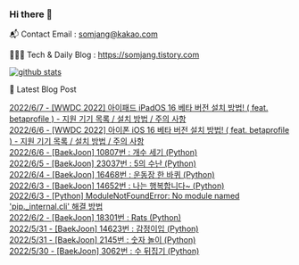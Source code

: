 ### Hi there 👋

📬  Contact Email : somjang@kakao.com

👨🏻‍💻  Tech & Daily Blog : https://somjang.tistory.com

[![github stats](https://github-readme-stats.vercel.app/api?username=SOMJANG&show_icons=true&hide_border=False)](https://somjang.tistory.com)

🤩 Latest Blog Post

[2022/6/7 - [WWDC 2022] 아이패드 iPadOS 16 베타 버전 설치 방법! ( feat. betaprofile ) - 지원 기기 목록 / 설치 방법 / 주의 사항](https://somjang.tistory.com/entry/WWDC-2022-%EC%95%84%EC%9D%B4%ED%8C%A8%EB%93%9C-iPadOS-16-%EB%B2%A0%ED%83%80-%EB%B2%84%EC%A0%84-%EC%84%A4%EC%B9%98-%EB%B0%A9%EB%B2%95-feat-betaprofile-%EC%A7%80%EC%9B%90-%EA%B8%B0%EA%B8%B0-%EB%AA%A9%EB%A1%9D-%EC%84%A4%EC%B9%98-%EB%B0%A9%EB%B2%95-%EC%A3%BC%EC%9D%98-%EC%82%AC%ED%95%AD) <br>
[2022/6/6 - [WWDC 2022] 아이폰 iOS 16 베타 버전 설치 방법! ( feat. betaprofile ) - 지원 기기 목록 / 설치 방법 / 주의 사항](https://somjang.tistory.com/entry/WWDC-2022-%EC%95%84%EC%9D%B4%ED%8F%B0-iOS-16-%EB%B2%A0%ED%83%80-%EB%B2%84%EC%A0%84-%EC%84%A4%EC%B9%98-%EB%B0%A9%EB%B2%95-feat-betaprofile-%EC%A7%80%EC%9B%90-%EA%B8%B0%EA%B8%B0-%EB%AA%A9%EB%A1%9D-%EC%84%A4%EC%B9%98-%EB%B0%A9%EB%B2%95-%EC%A3%BC%EC%9D%98-%EC%82%AC%ED%95%AD) <br>
[2022/6/6 - [BaekJoon] 10807번 : 개수 세기 (Python)](https://somjang.tistory.com/entry/BaekJoon-10807%EB%B2%88-%EA%B0%9C%EC%88%98-%EC%84%B8%EA%B8%B0-Python) <br>
[2022/6/5 - [BaekJoon] 23037번 : 5의 수난 (Python)](https://somjang.tistory.com/entry/BaekJoon-23037%EB%B2%88-5%EC%9D%98-%EC%88%98%EB%82%9C-Python) <br>
[2022/6/4 - [BaekJoon] 16468번 : 운동장 한 바퀴 (Python)](https://somjang.tistory.com/entry/BaekJoon-16468%EB%B2%88-%EC%9A%B4%EB%8F%99%EC%9E%A5-%ED%95%9C-%EB%B0%94%ED%80%B4-Python) <br>
[2022/6/3 - [BaekJoon] 14652번 : 나는 행복합니다~ (Python)](https://somjang.tistory.com/entry/BaekJoon-14652%EB%B2%88-%EB%82%98%EB%8A%94-%ED%96%89%EB%B3%B5%ED%95%A9%EB%8B%88%EB%8B%A4-Python) <br>
[2022/6/3 - [Python] ModuleNotFoundError: No module named 'pip._internal.cli' 해결 방법](https://somjang.tistory.com/entry/Python-ModuleNotFoundError-No-module-named-pipinternalcli-%ED%95%B4%EA%B2%B0-%EB%B0%A9%EB%B2%95) <br>
[2022/6/2 - [BaekJoon] 18301번 : Rats (Python)](https://somjang.tistory.com/entry/BaekJoon-18301%EB%B2%88-Rats-Python) <br>
[2022/5/31 - [BaekJoon] 14623번 : 감정이입 (Python)](https://somjang.tistory.com/entry/BaekJoon-14623%EB%B2%88-%EA%B0%90%EC%A0%95%EC%9D%B4%EC%9E%85-Python) <br>
[2022/5/31 - [BaekJoon] 2145번 : 숫자 놀이 (Python)](https://somjang.tistory.com/entry/BaekJoon-2145%EB%B2%88-%EC%88%AB%EC%9E%90-%EB%86%80%EC%9D%B4-Python) <br>
[2022/5/30 - [BaekJoon] 3062번 : 수 뒤집기 (Python)](https://somjang.tistory.com/entry/BaekJoon-3062%EB%B2%88-%EC%88%98-%EB%92%A4%EC%A7%91%EA%B8%B0-Python) <br>
